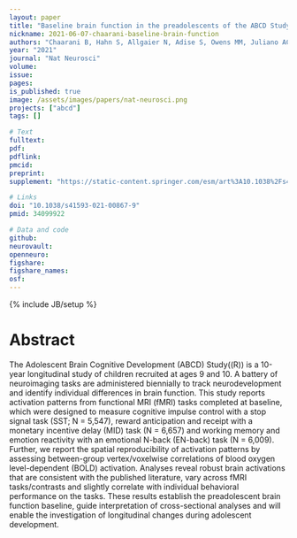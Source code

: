 ```yaml
---
layout: paper
title: "Baseline brain function in the preadolescents of the ABCD Study"
nickname: 2021-06-07-chaarani-baseline-brain-function
authors: "Chaarani B, Hahn S, Allgaier N, Adise S, Owens MM, Juliano AC, Yuan DK, Loso H, Ivanciu A, Albaugh MD, Dumas J, Mackey S, Laurent J, Ivanova M, Hagler DJ, Cornejo MD, Hatton S, Agrawal A, Aguinaldo L, Ahonen L, Aklin W, Anokhin AP, Arroyo J, Avenevoli S, Babcock D, Bagot K, Baker FC, Banich MT, Barch DM, Bartsch H, Baskin-Sommers A, Bjork JM, Blachman-Demner D, Bloch M, Bogdan R, Bookheimer SY, Breslin F, Brown S, Calabro FJ, Calhoun V, Casey BJ, Chang L, Clark DB, Cloak C, Constable RT, Constable K, Corley R, Cottler LB, Coxe S, Dagher RK, Dale AM, Dapretto M, Delcarmen-Wiggins R, Dick AS, Do EK, Dosenbach NUF, Dowling GJ, Edwards S, Ernst TM, Fair DA, Fan CC, Feczko E, Feldstein-Ewing SW, Florsheim P, Foxe JJ, Freedman EG, Friedman NP, Friedman-Hill S, Fuemmeler BF, Galvan A, Gee DG, Giedd J, Glantz M, Glaser P, Godino J, Gonzalez M, Gonzalez R, Grant S, Gray KM, Haist F, Harms MP, Hawes S, Heath AC, Heeringa S, Heitzeg MM, Hermosillo R, Herting MM, Hettema JM, Hewitt JK, Heyser C, Hoffman E, Howlett K, Huber RS, Huestis MA, Hyde LW, Iacono WG, Infante MA, Irfanoglu O, Isaiah A, Iyengar S, Jacobus J, James R, Jean-Francois B, Jernigan T, Karcher NR, Kaufman A, Kelley B, Kit B, Ksinan A, Kuperman J, Laird AR, Larson C, LeBlanc K, Lessov-Schlagger C, Lever N, Lewis DA, Lisdahl K, Little AR, Lopez M, Luciana M, Luna B, Madden PA, Maes HH, Makowski C, Marshall AT, Mason MJ, Matochik J, McCandliss BD, McGlade E, Montoya I, Morgan G, Morris A, Mulford C, Murray P, Nagel BJ, Neale MC, Neigh G, Nencka A, Noronha A, Nixon SJ, Palmer CE, Pariyadath V, Paulus MP, Pelham WE, Pfefferbaum D, Pierpaoli C, Prescot A, Prouty D, Puttler LI, Rajapaske N, Rapuano KM, Reeves G, Renshaw PF, Riedel MC, Rojas P, de la Rosa M, Rosenberg MD, Ross MJ, Sanchez M, Schirda C, Schloesser D, Schulenberg J, Sher KJ, Sheth C, Shilling PD, Simmons WK, Sowell ER, Speer N, Spittel M, Squeglia LM, Sripada C, Steinberg J, Striley C, Sutherland MT, Tanabe J, Tapert SF, Thompson W, Tomko RL, Uban KA, Vrieze S, Wade NE, Watts R, Weiss S, Wiens BA, Williams OD, Wilbur A, Wing D, Wolff-Hughes D, Yang R, Yurgelun-Todd DA, Zucker RA, Potter A, Garavan HP"
year: "2021"
journal: "Nat Neurosci"
volume:
issue:
pages:
is_published: true
image: /assets/images/papers/nat-neurosci.png
projects: ["abcd"]
tags: []

# Text
fulltext:
pdf:
pdflink:
pmcid:
preprint:
supplement: "https://static-content.springer.com/esm/art%3A10.1038%2Fs41593-021-00867-9/MediaObjects/41593_2021_867_MOESM1_ESM.pdf"

# Links
doi: "10.1038/s41593-021-00867-9"
pmid: 34099922

# Data and code
github:
neurovault:
openneuro:
figshare:
figshare_names:
osf:
---
```

{% include JB/setup %}

# Abstract

The Adolescent Brain Cognitive Development (ABCD) Study((R)) is a 10-year longitudinal study of children recruited at ages 9 and 10. A battery of neuroimaging tasks are administered biennially to track neurodevelopment and identify individual differences in brain function. This study reports activation patterns from functional MRI (fMRI) tasks completed at baseline, which were designed to measure cognitive impulse control with a stop signal task (SST; N = 5,547), reward anticipation and receipt with a monetary incentive delay (MID) task (N = 6,657) and working memory and emotion reactivity with an emotional N-back (EN-back) task (N = 6,009). Further, we report the spatial reproducibility of activation patterns by assessing between-group vertex/voxelwise correlations of blood oxygen level-dependent (BOLD) activation. Analyses reveal robust brain activations that are consistent with the published literature, vary across fMRI tasks/contrasts and slightly correlate with individual behavioral performance on the tasks. These results establish the preadolescent brain function baseline, guide interpretation of cross-sectional analyses and will enable the investigation of longitudinal changes during adolescent development.
